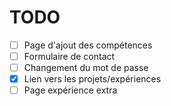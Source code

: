 # TODO

- [ ] Page d'ajout des compétences
- [ ] Formulaire de contact
- [ ] Changement du mot de passe
- [x] Lien vers les projets/expériences
- [ ] Page expérience extra
